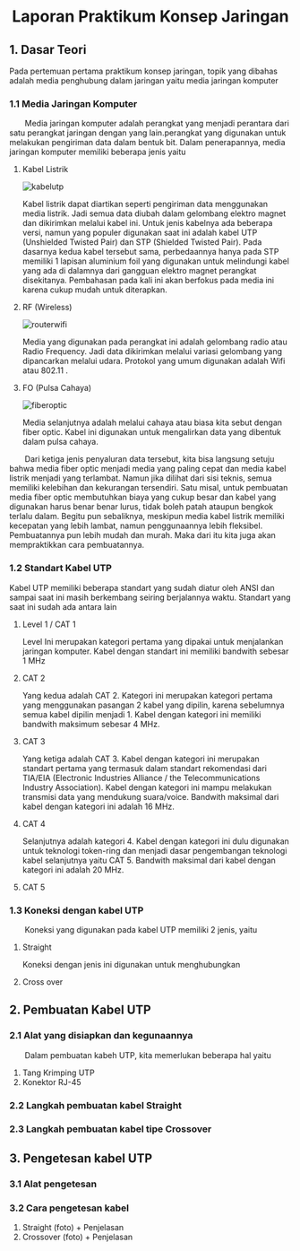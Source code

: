 # <center>Laporan Praktikum Konsep Jaringan </center>
## 1. Dasar Teori
Pada pertemuan pertama praktikum konsep jaringan, topik yang dibahas adalah media penghubung dalam jaringan yaitu media jaringan komputer
### 1.1 Media Jaringan Komputer
&nbsp;&nbsp;&nbsp;&nbsp;&nbsp;&nbsp;&nbsp;Media jaringan komputer adalah perangkat yang menjadi perantara dari satu perangkat jaringan dengan yang lain.perangkat yang digunakan untuk melakukan pengiriman data dalam bentuk bit. Dalam penerapannya, media jaringan komputer memiliki beberapa jenis yaitu
1. Kabel Listrik

    ![kabelutp](https://sc04.alicdn.com/kf/HTB1RyF8KkyWBuNjy0Fpq6yssXXag.jpg)
    
    Kabel listrik dapat diartikan seperti pengiriman data menggunakan media listrik. Jadi semua data diubah dalam gelombang elektro magnet dan dikirimkan melalui kabel ini. Untuk jenis kabelnya ada beberapa versi, namun yang populer digunakan saat ini adalah kabel UTP (Unshielded Twisted Pair) dan STP (Shielded Twisted Pair). Pada dasarnya kedua kabel tersebut sama, perbedaannya hanya pada STP memiliki 1 lapisan aluminium foil yang digunakan untuk melindungi kabel yang ada di dalamnya dari gangguan elektro magnet perangkat disekitanya. Pembahasan pada kali ini akan berfokus pada media ini karena cukup mudah untuk diterapkan.
2. RF (Wireless)

    ![routerwifi](https://ae01.alicdn.com/kf/H92192ff1091c45229b0a1c64a865cb4bx/Ultra-dengan-Harga-Murah-300Mbps-High-Power-Wireless-WIFI-Router-VPN-Satu-Klik-WPS-WDS-Mendukung.jpg_Q90.jpg)

    Media yang digunakan pada perangkat ini adalah gelombang radio atau Radio Frequency. Jadi data dikirimkan melalui variasi gelombang yang dipancarkan melalui udara. Protokol yang umum digunakan adalah Wifi atau 802.11 . 
3. FO (Pulsa Cahaya)

    ![fiberoptic](https://i0.wp.com/www.maxmanroe.com/vid/wp-content/uploads/2018/02/Pengertian-Fiber-Optik.jpg?fit=700%2C371&ssl=1)

    Media selanjutnya adalah melalui cahaya atau biasa kita sebut dengan fiber optic. Kabel ini digunakan untuk mengalirkan data yang dibentuk dalam pulsa cahaya.

&nbsp;&nbsp;&nbsp;&nbsp;&nbsp;&nbsp;&nbsp;Dari ketiga jenis penyaluran data tersebut, kita bisa langsung setuju bahwa media fiber optic menjadi media yang paling cepat dan media kabel listrik menjadi yang terlambat. Namun jika dilihat dari sisi teknis, semua memiliki kelebihan dan kekurangan tersendiri. Satu misal, untuk pembuatan media fiber optic membutuhkan biaya yang cukup besar dan kabel yang digunakan harus benar benar lurus, tidak boleh patah ataupun bengkok terlalu dalam. Begitu pun sebaliknya, meskipun media kabel listrik memiliki kecepatan yang lebih lambat, namun penggunaannya lebih fleksibel. Pembuatannya pun lebih mudah dan murah. Maka dari itu kita juga akan mempraktikkan cara pembuatannya.
### 1.2 Standart Kabel UTP

Kabel UTP memiliki beberapa standart yang sudah diatur oleh ANSI dan sampai saat ini masih berkembang seiring berjalannya waktu. Standart yang saat ini sudah ada antara lain

1. Level 1 / CAT 1

    Level Ini merupakan kategori pertama yang dipakai untuk menjalankan jaringan komputer. Kabel dengan standart ini memiliki bandwith sebesar 1 MHz

2. CAT 2

    Yang kedua adalah CAT 2. Kategori ini merupakan kategori pertama yang menggunakan pasangan 2 kabel yang dipilin, karena sebelumnya semua kabel dipilin menjadi 1. Kabel dengan kategori ini memiliki bandwith maksimum sebesar 4 MHz.

3. CAT 3

    Yang ketiga adalah CAT 3. Kabel dengan kategori ini merupakan standart pertama yang termasuk dalam standart rekomendasi dari TIA/EIA (Electronic Industries Alliance / the Telecommunications Industry Association). Kabel dengan kategori ini mampu melakukan transmisi data yang mendukung suara/voice. Bandwith maksimal dari kabel dengan kategori ini adalah 16 MHz.

4. CAT 4

    Selanjutnya adalah kategori 4. Kabel dengan kategori ini dulu digunakan untuk teknologi token-ring dan menjadi dasar pengembangan teknologi kabel selanjutnya yaitu CAT 5. Bandwith maksimal dari kabel dengan kategori ini adalah 20 MHz.

5. CAT 5

    

### 1.3 Koneksi dengan kabel UTP

&nbsp;&nbsp;&nbsp;&nbsp;&nbsp;&nbsp;&nbsp;Koneksi yang digunakan pada kabel UTP memiliki 2 jenis, yaitu

1. Straight

    Koneksi dengan jenis ini digunakan untuk menghubungkan 

2. Cross over

## 2. Pembuatan Kabel UTP

### 2.1 Alat yang disiapkan dan kegunaannya

&nbsp;&nbsp;&nbsp;&nbsp;&nbsp;&nbsp;&nbsp;Dalam pembuatan kabeh UTP, kita memerlukan beberapa hal yaitu

1. Tang Krimping UTP
2. Konektor RJ-45

### 2.2 Langkah pembuatan kabel Straight

### 2.3 Langkah pembuatan kabel tipe Crossover

## 3. Pengetesan kabel UTP

### 3.1 Alat pengetesan

### 3.2 Cara pengetesan kabel

1. Straight (foto) + Penjelasan
2. Crossover (foto) + Penjelasan